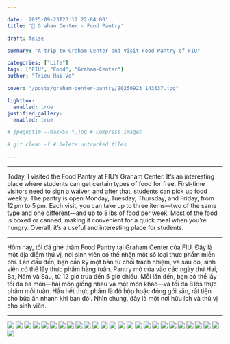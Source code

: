 ```yaml
---

date: '2025-09-23T23:12:22-04:00'
title: '🥫 Graham Center - Food Pantry'

draft: false

summary: "A trip to Graham Center and Visit Food Pantry of FIU"

categories: ["Life"]
tags: ["FIU", "Food", "Graham-Center"]
author: "Trieu Hai Vo"

cover: "/posts/graham-center-pantry/20250923_143637.jpg"

lightbox:
  enabled: true
justified_gallery:
  enabled: true

# jpegoptim --max=50 *.jpg # Compress images

# git clean -f # Delete untracked files

---
```


<!-- ## Heading -->

---

Today, I visited the Food Pantry at FIU’s Graham Center. It’s an interesting place where students can get certain types of food for free. First-time visitors need to sign a waiver, and after that, students can pick up food weekly. The pantry is open Monday, Tuesday, Thursday, and Friday, from 12 pm to 5 pm. Each visit, you can take up to three items—two of the same type and one different—and up to 8 lbs of food per week. Most of the food is boxed or canned, making it convenient for a quick meal when you’re hungry. Overall, it’s a useful and interesting place for students.

---

Hôm nay, tôi đã ghé thăm Food Pantry tại Graham Center của FIU. Đây là một địa điểm thú vị, nơi sinh viên có thể nhận một số loại thực phẩm miễn phí. Lần đầu đến, bạn cần ký một bản từ chối trách nhiệm, và sau đó, sinh viên có thể lấy thực phẩm hàng tuần. Pantry mở cửa vào các ngày thứ Hai, Ba, Năm và Sáu, từ 12 giờ trưa đến 5 giờ chiều. Mỗi lần đến, bạn có thể lấy tối đa ba món—hai món giống nhau và một món khác—và tối đa 8 lbs thực phẩm mỗi tuần. Hầu hết thực phẩm là đồ hộp hoặc đóng gói sẵn, rất tiện cho bữa ăn nhanh khi bạn đói. Nhìn chung, đây là một nơi hữu ích và thú vị cho sinh viên.

---


![](/posts/graham-center-pantry/20250923_141605.jpg) 
![](/posts/graham-center-pantry/20250923_141607.jpg) 
![](/posts/graham-center-pantry/20250923_141610.jpg) 
![](/posts/graham-center-pantry/20250923_141612.jpg) 
![](/posts/graham-center-pantry/20250923_141630.jpg) 
![](/posts/graham-center-pantry/20250923_141726.jpg) 
![](/posts/graham-center-pantry/20250923_141744.jpg) 
![](/posts/graham-center-pantry/20250923_141757.jpg) 
![](/posts/graham-center-pantry/20250923_142007.jpg) 
![](/posts/graham-center-pantry/20250923_142549.jpg) 
![](/posts/graham-center-pantry/20250923_142554.jpg) 
![](/posts/graham-center-pantry/20250923_142558.jpg) 
![](/posts/graham-center-pantry/20250923_142602.jpg) 
![](/posts/graham-center-pantry/20250923_142605.jpg) 
![](/posts/graham-center-pantry/20250923_142610.jpg) 
![](/posts/graham-center-pantry/20250923_142613.jpg) 
![](/posts/graham-center-pantry/20250923_142614.jpg) 
![](/posts/graham-center-pantry/20250923_142702.jpg) 
![](/posts/graham-center-pantry/20250923_143338.jpg) 
![](/posts/graham-center-pantry/20250923_143352.jpg) 
![](/posts/graham-center-pantry/20250923_143405.jpg) 
![](/posts/graham-center-pantry/20250923_143424.jpg) 
![](/posts/graham-center-pantry/20250923_143516.jpg) 
![](/posts/graham-center-pantry/20250923_143538.jpg) 
![](/posts/graham-center-pantry/20250923_143632.jpg) 
![](/posts/graham-center-pantry/20250923_143637.jpg)